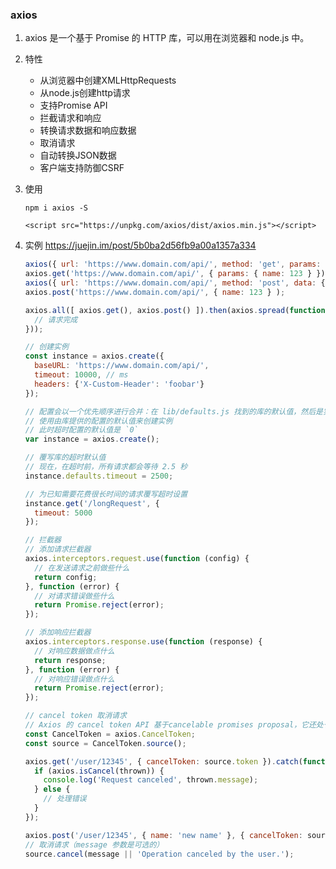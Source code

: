 ### axios

1. axios 是一个基于 Promise 的 HTTP 库，可以用在浏览器和 node.js 中。 

2. 特性

    - 从浏览器中创建XMLHttpRequests  
    - 从node.js创建http请求  
    - 支持Promise API  
    - 拦截请求和响应  
    - 转换请求数据和响应数据  
    - 取消请求  
    - 自动转换JSON数据  
    - 客户端支持防御CSRF  

3. 使用

    `npm i axios -S`

    `<script src="https://unpkg.com/axios/dist/axios.min.js"></script>`

4. 实例 https://juejin.im/post/5b0ba2d56fb9a00a1357a334

    ```js
    axios({ url: 'https://www.domain.com/api/', method: 'get', params: { name: 123 } });
    axios.get('https://www.domain.com/api/', { params: { name: 123 } });
    axios({ url: 'https://www.domain.com/api/', method: 'post', data: { name: 123 } });
    axios.post('https://www.domain.com/api/', { name: 123 } );

    axios.all([ axios.get(), axios.post() ]).then(axios.spread(function(acct, perm) {
      // 请求完成
    }));
    ```

    ```js
    // 创建实例
    const instance = axios.create({
      baseURL: 'https://www.domain.com/api/',
      timeout: 10000, // ms
      headers: {'X-Custom-Header': 'foobar'}
    });

    // 配置会以一个优先顺序进行合并：在 lib/defaults.js 找到的库的默认值，然后是实例的 defaults 属性，最后是请求的 config 参数。后者将优先于前者。
    // 使用由库提供的配置的默认值来创建实例
    // 此时超时配置的默认值是 `0`
    var instance = axios.create();

    // 覆写库的超时默认值
    // 现在，在超时前，所有请求都会等待 2.5 秒
    instance.defaults.timeout = 2500;

    // 为已知需要花费很长时间的请求覆写超时设置
    instance.get('/longRequest', {
      timeout: 5000
    });

    // 拦截器
    // 添加请求拦截器
    axios.interceptors.request.use(function (config) {
      // 在发送请求之前做些什么
      return config;
    }, function (error) {
      // 对请求错误做些什么
      return Promise.reject(error);
    });

    // 添加响应拦截器
    axios.interceptors.response.use(function (response) {
      // 对响应数据做点什么
      return response;
    }, function (error) {
      // 对响应错误做点什么
      return Promise.reject(error);
    });

    // cancel token 取消请求
    // Axios 的 cancel token API 基于cancelable promises proposal，它还处于第一阶段。
    const CancelToken = axios.CancelToken;
    const source = CancelToken.source();

    axios.get('/user/12345', { cancelToken: source.token }).catch(function(thrown) {
      if (axios.isCancel(thrown)) {
        console.log('Request canceled', thrown.message);
      } else {
        // 处理错误
      }
    });

    axios.post('/user/12345', { name: 'new name' }, { cancelToken: source.token })
    // 取消请求（message 参数是可选的）
    source.cancel(message || 'Operation canceled by the user.');
    ```